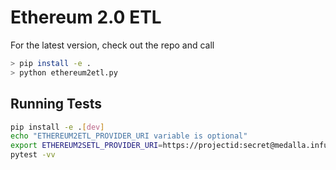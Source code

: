 # Ethereum 2.0 ETL


For the latest version, check out the repo and call 
```bash
> pip install -e . 
> python ethereum2etl.py
```

## Running Tests

```bash
pip install -e .[dev]
echo "ETHEREUM2ETL_PROVIDER_URI variable is optional"
export ETHEREUM2SETL_PROVIDER_URI=https://projectid:secret@medalla.infura.io
pytest -vv
```